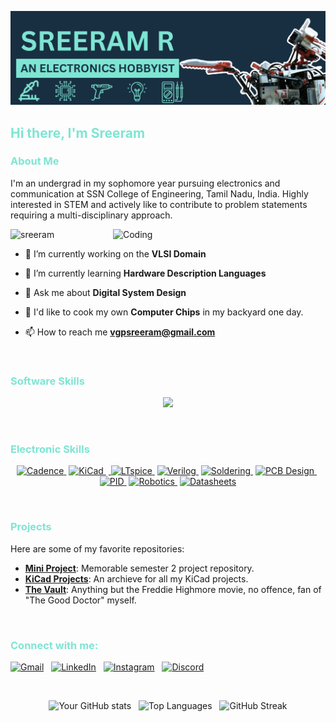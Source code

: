 [![MasterHead](./SVGs/Github%20Banner%20Reduced.png)](https://www.youtube.com/channel/UCcAUkRDCXh7g_ZldBjuucJw)


<h2 align="left"><font color="#7ee5d3">Hi there, I'm Sreeram</font></h2>

<h3 align="left"><font color="#7ee5d3">About Me</font></h3>

I'm an undergrad in my sophomore year pursuing electronics and communication at SSN College of Engineering, Tamil Nadu, India. Highly interested in STEM and actively like to contribute to problem statements requiring a multi-disciplinary approach.

<img align="right" width="340" alt="Coding" src="https://i.pinimg.com/originals/ee/6e/d5/ee6ed5945d444fb5046149386acec4c8.gif">


<p align="left"> <img src="https://komarev.com/ghpvc/?username=Sreeram-Ramesh&label=Profile%20views&color=0e75b6&style=flat" alt="sreeram" /> </p>


- 🔭 I’m currently working on the **VLSI Domain**

- 🌱 I’m currently learning **Hardware Description Languages**

- 💬 Ask me about **Digital System Design**

- 🍪 I'd like to cook my own **Computer Chips** in my backyard one day.

- 📫 How to reach me **vgpsreeram@gmail.com**

<br>

<h3 align="left"><font color="#7ee5d3">Software Skills</font></h3>

<p align="center">
  <a href="https://skillicons.dev">
    <img src="https://skillicons.dev/icons?i=arduino,autocad,blender,bootstrap,c,cpp,css,django,flutter,html,js,linux,matlab,mysql,neovim,py,sublime,vscode&theme=dark&perline=9" />
  </a>
</p>
<br>

<h3 align="left"><font color="#7ee5d3">Electronic Skills</font></h3>

<p align="center">
  <a href="https://www.cadence.com" target="_blank"><img src="https://img.shields.io/badge/Cadence-304354?style=for-the-badge&logo=cadence&logoColor=black" alt="Cadence"/>
  </a>&nbsp;<a href="https://kicad.org" target="_blank"><img src="https://img.shields.io/badge/KiCad-304354?style=for-the-badge&logo=kicad&logoColor=black" alt="KiCad"/>
  </a>&nbsp;<a href="https://www.analog.com/en/design-center/design-tools-and-calculators/ltspice-simulator.html" target="_blank"> <img src="https://img.shields.io/badge/LTspice-304354?style=for-the-badge&logo=ltspice&logoColor=black" alt="LTspice"/>
  </a>&nbsp;<a href="https://en.wikipedia.org/wiki/Verilog" target="_blank"><img src="https://img.shields.io/badge/Verilog-304354?style=for-the-badge&logo=verilog&logoColor=black" alt="Verilog"/>
  </a>&nbsp;<a href="https://en.wikipedia.org/wiki/Soldering" target="_blank"><img src="https://img.shields.io/badge/Soldering-304354?style=for-the-badge&logo=github&logoColor=black" alt="Soldering"/>
  </a>&nbsp;<a href="https://en.wikipedia.org/wiki/Printed_circuit_board" target="_blank"><img src="https://img.shields.io/badge/PCB%20Design-304354?style=for-the-badge&logo=github&logoColor=black" alt="PCB Design"/>
  </a>&nbsp;<a href="https://en.wikipedia.org/wiki/PID_controller" target="_blank"><img src="https://img.shields.io/badge/PID-304354?style=for-the-badge&logo=github&logoColor=black" alt="PID"/>
  </a>&nbsp;<a href="https://en.wikipedia.org/wiki/Robotics" target="_blank"><img src="https://img.shields.io/badge/Robotics-304354?style=for-the-badge&logo=github&logoColor=black" alt="Robotics"/>
  </a>&nbsp;<a href="https://en.wikipedia.org/wiki/Datasheet" target="_blank"><img src="https://img.shields.io/badge/Datasheets-304354?style=for-the-badge&logo=github&logoColor=black" alt="Datasheets"/>
  </a>
</p>
<br>

<h3 align="left"><font color="#7ee5d3">Projects</font></h3>

Here are some of my favorite repositories:

- **[Mini Project](https://github.com/Sreeram-Ramesh/Mini-Project-Sem-2)**: Memorable semester 2 project repository.
- **[KiCad Projects](https://github.com/Sreeram-Ramesh/KiCad-Projects)**: An archieve for all my KiCad projects.
- **[The Vault](https://github.com/Sreeram-Ramesh/TheVault)**: Anything but the Freddie Highmore movie, no offence, fan of "The Good Doctor" myself.

<br>

<h3 align="left"><font color="#7ee5d3">Connect with me:</font></h3>

<a href="mailto: vgpsreeram@gmail.com" target="_blank"><img src="https://skillicons.dev/icons?i=gmail&theme=dark" alt="Gmail"></a> &nbsp; <a href="https://www.linkedin.com/in/sreeram-ramesh/" target="_blank"> <img src="https://skillicons.dev/icons?i=linkedin&theme=dark" alt="LinkedIn"></a> &nbsp; <a href="https://www.instagram.com/wubalubagram/" target="_blank"> <img src="https://skillicons.dev/icons?i=instagram&theme=dark" alt="Instagram"></a> &nbsp; <a href="discordapp.com/users/beast5651" target="_blank"> <img src="https://skillicons.dev/icons?i=discord&theme=dark" alt="Discord"></a>

<br>

<p align="center">
<img src="https://github-readme-stats.vercel.app/api?username=Sreeram-Ramesh&show_icons=true&theme=neon" alt="Your GitHub stats"> &nbsp; <img src="https://github-readme-stats.vercel.app/api/top-langs/?username=Sreeram-Ramesh&layout=compact&theme=neon" alt="Top Languages"> &nbsp; <img src="https://github-readme-streak-stats.herokuapp.com/?user=Sreeram-Ramesh&theme=neon" alt="GitHub Streak">
</p>
